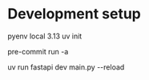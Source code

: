 


# Development setup

pyenv local 3.13
uv init

pre-commit run -a

uv run fastapi dev main.py --reload
